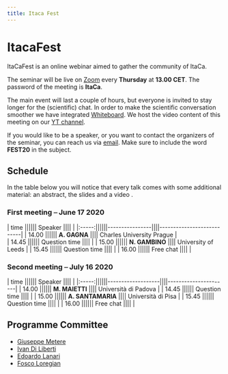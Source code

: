 ```yaml
---
title: Itaca Fest
---
```


# ItacaFest

ItaCaFest is an online webinar aimed to gather the community of ItaCa. 

The seminar will be live on [Zoom]() every __Thursday__ at __13.00 CET__. The password of the meeting is __ItaCa__. 

The main event will last a couple of hours, but everyone is invited to stay longer for the (scientific) chat. In order to make the scientific conversation smoother we have integrated [Whiteboard](https://www.whiteboard.team). We host the video content of this meeting on our [YT channel]().

If you would like to be a speaker, or you want to contact the organizers of the seminar, you can reach us via [email](). Make sure to include the word __FEST20__ in the subject.

## Schedule


In the table below you will notice that every talk comes with some additional material: an abstract, the slides and a video . 


### First meeting ⎯ June 17 2020

| time  ||||||  Speaker       ||||                           |
|:-----:||||||----------------||||---------------------------|
| 14.00 |||||| **A. GAGNA**   |||| Charles University Prague |	
| 14.45 |||||| Question time  ||||                           |
| 15.00 |||||| **N. GAMBINO** |||| University of Leeds       |
| 15.45 |||||| Question time  ||||                           |
| 16.00 |||||| Free chat      ||||                           |

### Second meeting ⎯ July 16 2020

| time  ||||||  Speaker          ||||                      | 
|:-----:||||||-------------------||||----------------------| 
| 14.00 |||||| **M. MAIETTI**	   |||| Università di Padova | 
| 14.45 |||||| Question time     ||||                      | 
| 15.00 |||||| **A. SANTAMARIA** |||| Università di Pisa   | 
| 15.45 |||||| Question time     ||||                      | 
| 16.00 |||||| Free chat         ||||                      | 



## Programme Committee

- [Giuseppe Metere](http://math.unipa.it/metere/)
- [Ivan Di Liberti](https://diliberti.github.io)
- [Edoardo Lanari](https://sites.google.com/view/edoardo-lanari/)
- [Fosco Loregian](http://tetrapharmakon.github.io)